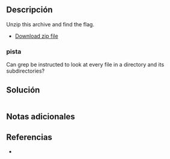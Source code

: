 
## Descripción 

Unzip this archive and find the flag.

- [Download zip file](https://artifacts.picoctf.net/c/503/big-zip-files.zip)

### pista

Can grep be instructed to look at every file in a directory and its subdirectories?
## Solución





```

```

## Notas adicionales


## Referencias

- 